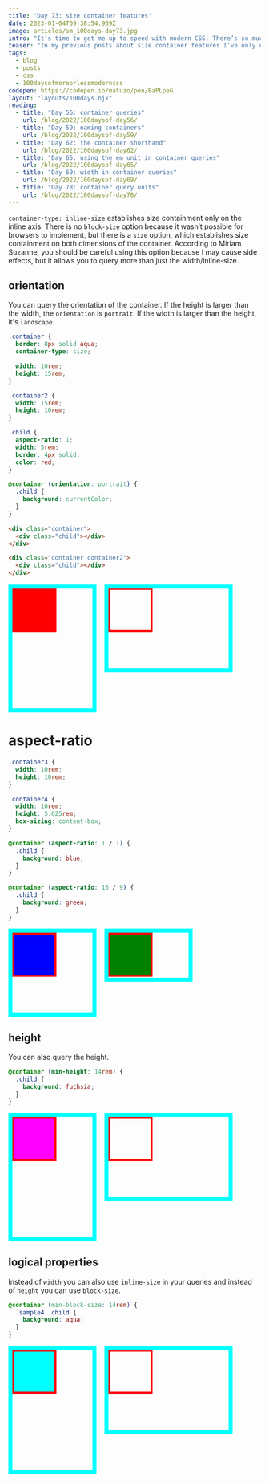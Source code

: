 ```yaml
---
title: 'Day 73: size container features'
date: 2023-01-04T09:38:54.969Z
image: articles/sm_100days-day73.jpg
intro: "It’s time to get me up to speed with modern CSS. There’s so much new in CSS that I know too little about. To change that I’ve started [#100DaysOfMoreOrLessModernCSS](/blog/2022/100-days-of-more-or-less-modern-css/). Why more or less modern CSS? Because some topics will be about cutting-edge features, while other stuff has been around for quite a while already, but I just have little to no experience with it."
teaser: "In my previous posts about size container features I’ve only used the `min-width` feature, but there’s actually more you can query."
tags:
  - blog
  - posts
  - css
  - 100daysofmoreorlessmoderncss
codepen: https://codepen.io/matuzo/pen/BaPLpeG
layout: "layouts/100days.njk"
reading:
  - title: "Day 56: container queries"
    url: /blog/2022/100daysof-day56/
  - title: "Day 59: naming containers"
    url: /blog/2022/100daysof-day59/
  - title: "Day 62: the container shorthand"
    url: /blog/2022/100daysof-day62/
  - title: "Day 65: using the em unit in container queries"
    url: /blog/2022/100daysof-day65/
  - title: "Day 69: width in container queries"
    url: /blog/2022/100daysof-day69/
  - title: "Day 78: container query units"
    url: /blog/2022/100daysof-day78/
---
```


`container-type: inline-size` establishes size containment only on the inline axis. There is no `block-size` option because it wasn’t possible for browsers to implement, but there is a `size` option, which establishes size containment on both dimensions of the container. According to Miriam Suzanne, you should be careful using this option because I may cause side effects, but it allows you to query more than just the width/inline-size.

## orientation

You can query the orientation of the container. If the height is larger than the width, the `orientation` is `portrait`. If the width is larger than the height, it's `landscape`.

<style>
  [data-sample] {
    display: flex;
    flex-wrap: wrap;
    gap: 1rem;
    align-items: start;
  }

  [data-sample] .container {
    border: 8px solid aqua;
    container-type: size;
    width: 10rem;
    height: 15rem;
  }

  [data-sample] .container2 {
    width: 15rem;
    height: 10rem;
  }

  [data-sample] .child {
    aspect-ratio: 1;
    width: 5rem;
    border: 4px solid;
    color: red;
  }

  @container (orientation: portrait) {
    [data-sample] .child {
      background: currentColor;
    }
  }

  [data-sample] .container3 {
    width: 10rem;
    height: 10rem;
  }
  
  [data-sample] .container4 {
    width: 10rem;
    height: 5.625rem;
    box-sizing: content-box;
  }

  @container (aspect-ratio: 1 / 1) {
    .sample2 .child {
      background: blue;
    }
  }

  @container (aspect-ratio: 16 / 9) {
    .sample2 .child {
      background: green;
    }
  }

  @container (min-height: 14rem) {
    .sample3 .child {
      background: fuchsia;
    }
  }

  @container (min-block-size: 14rem) {
    .sample4 .child {
      background: aqua;
    }
  }

</style>

```css
.container {
  border: 8px solid aqua;
  container-type: size;

  width: 10rem;
  height: 15rem;
}

.container2 {
  width: 15rem;
  height: 10rem;
}

.child {
  aspect-ratio: 1;
  width: 5rem;
  border: 4px solid;
  color: red;
}

@container (orientation: portrait) {
  .child {
    background: currentColor;
  }
}
```

```html
<div class="container">
  <div class="child"></div>
</div>

<div class="container container2">
  <div class="child"></div>
</div>
```

<div data-sample="demo: orientation" class="sample1">
<div class="container">
<div class="child">
  
</div>
</div>
<div class="container container2">
<div class="child">
  
</div>
</div>
</div>

# aspect-ratio

```css
.container3 {
  width: 10rem;
  height: 10rem;
}

.container4 {
  width: 10rem;
  height: 5.625rem;
  box-sizing: content-box;
}

@container (aspect-ratio: 1 / 1) {
  .child {
    background: blue;
  }
}

@container (aspect-ratio: 16 / 9) {
  .child {
    background: green;
  }
}
```

<div data-sample="demo: aspect-ratio" class="sample2">
<div class="container container3">
<div class="child">
  
</div>
</div>
<div class="container container4">
<div class="child">
  
</div>
</div>
</div>

## height

You can also query the height.

```css
@container (min-height: 14rem) {
  .child {
    background: fuchsia;
  }
}
```

<div data-sample="demo: aspect-ratio" class="sample3">
<div class="container container1">
<div class="child">
  
</div>
</div>
<div class="container container2">
<div class="child">
  
</div>
</div>
</div>

## logical properties

Instead of `width` you can also use `inline-size` in your queries and instead of `height` you can use `block-size`.

```css
@container (min-block-size: 14rem) {
  .sample4 .child {
    background: aqua;
  }
}
```

<div data-sample="demo: aspect-ratio" class="sample4">
<div class="container container1">
<div class="child">
  
</div>
</div>
<div class="container container2">
<div class="child">
  
</div>
</div>
</div>